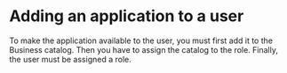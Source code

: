 # Adding an application to a user

To make the application available to the user, you must first add it to the Business catalog. Then you have to assign the catalog to the role. Finally, the user must be assigned a role. 